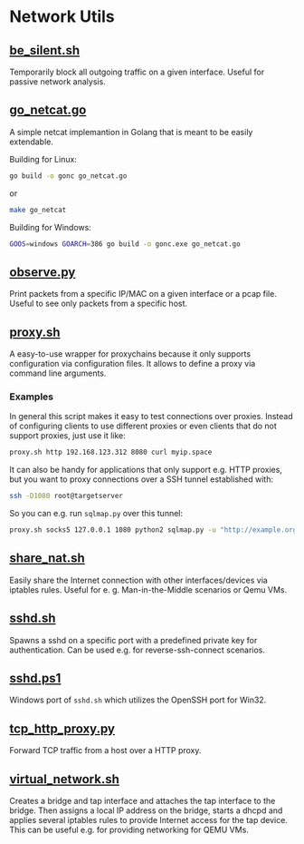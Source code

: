 # Network Utils

## [be_silent.sh](be_silent.sh)

Temporarily block all outgoing traffic on a given interface. Useful for passive network analysis.

## [go_netcat.go](go_netcat.go)

A simple netcat implemantion in Golang that is meant to be easily extendable.

Building for Linux:

```bash
go build -o gonc go_netcat.go
```

or

```bash
make go_netcat
```

Building for Windows:

```bash
GOOS=windows GOARCH=386 go build -o gonc.exe go_netcat.go
```

## [observe.py](observe.py)

Print packets from a specific IP/MAC on a given interface or a pcap file. Useful to see only packets from a specific host.

## [proxy.sh](proxy.sh)

A easy-to-use wrapper for proxychains because it only supports configuration via configuration files. It allows to define a proxy via command line arguments.

### Examples

In general this script makes it easy to test connections over proxies. Instead of configuring clients to use different proxies or even clients that do not support proxies, just use it like:

```bash
proxy.sh http 192.168.123.312 8080 curl myip.space
```

It can also be handy for applications that only support e.g. HTTP proxies, but you want to proxy connections over a SSH tunnel established with:

```bash
ssh -D1080 root@targetserver
```

So you can e.g. run `sqlmap.py` over this tunnel:

```bash
proxy.sh socks5 127.0.0.1 1080 python2 sqlmap.py -u "http://example.org/"
```

## [share_nat.sh](share_nat.sh)

Easily share the Internet connection with other interfaces/devices via iptables rules. Useful for e. g. Man-in-the-Middle scenarios or Qemu VMs.

## [sshd.sh](sshd.sh)

Spawns a sshd on a specific port with a predefined private key for authentication. Can be used e.g. for reverse-ssh-connect scenarios.

## [sshd.ps1](sshd.ps1)

Windows port of `sshd.sh` which utilizes the OpenSSH port for Win32.

## [tcp_http_proxy.py](tcp_http_proxy.py)

Forward TCP traffic from a host over a HTTP proxy.

## [virtual_network.sh](virtual_network.sh)

Creates a bridge and tap interface and attaches the tap interface to the bridge. Then assigns a local IP address on the bridge, starts a dhcpd and applies several iptables rules to provide Internet access for the tap device. This can be useful e.g. for providing networking for QEMU VMs.
